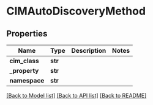 # CIMAutoDiscoveryMethod

## Properties
Name | Type | Description | Notes
------------ | ------------- | ------------- | -------------
**cim_class** | **str** |  | 
**_property** | **str** |  | 
**namespace** | **str** |  | 

[[Back to Model list]](../README.md#documentation-for-models) [[Back to API list]](../README.md#documentation-for-api-endpoints) [[Back to README]](../README.md)


